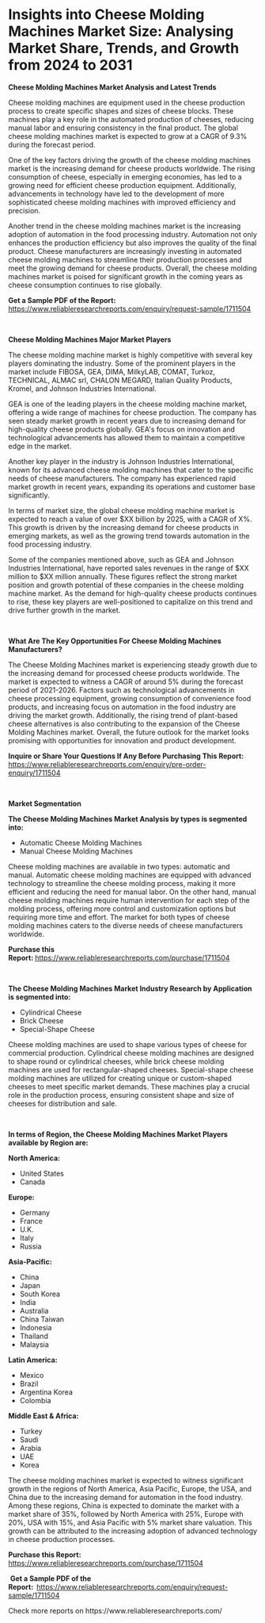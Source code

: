 <p><h1>Insights into Cheese Molding Machines Market Size: Analysing Market Share, Trends, and Growth from 2024 to 2031</h1></p><p><strong>Cheese Molding Machines Market Analysis and Latest Trends</strong></p>
<p><p>Cheese molding machines are equipment used in the cheese production process to create specific shapes and sizes of cheese blocks. These machines play a key role in the automated production of cheeses, reducing manual labor and ensuring consistency in the final product. The global cheese molding machines market is expected to grow at a CAGR of 9.3% during the forecast period.</p><p>One of the key factors driving the growth of the cheese molding machines market is the increasing demand for cheese products worldwide. The rising consumption of cheese, especially in emerging economies, has led to a growing need for efficient cheese production equipment. Additionally, advancements in technology have led to the development of more sophisticated cheese molding machines with improved efficiency and precision.</p><p>Another trend in the cheese molding machines market is the increasing adoption of automation in the food processing industry. Automation not only enhances the production efficiency but also improves the quality of the final product. Cheese manufacturers are increasingly investing in automated cheese molding machines to streamline their production processes and meet the growing demand for cheese products. Overall, the cheese molding machines market is poised for significant growth in the coming years as cheese consumption continues to rise globally.</p></p>
<p><strong>Get a Sample PDF of the Report:&nbsp;</strong> <a href="https://www.reliableresearchreports.com/enquiry/request-sample/1711504">https://www.reliableresearchreports.com/enquiry/request-sample/1711504</a></p>
<p>&nbsp;</p>
<p><strong>Cheese Molding Machines Major Market Players</strong></p>
<p><p>The cheese molding machine market is highly competitive with several key players dominating the industry. Some of the prominent players in the market include FIBOSA, GEA, DIMA, MilkyLAB, COMAT, Turkoz, TECHNICAL, ALMAC srl, CHALON MEGARD, Italian Quality Products, Kromel, and Johnson Industries International.</p><p>GEA is one of the leading players in the cheese molding machine market, offering a wide range of machines for cheese production. The company has seen steady market growth in recent years due to increasing demand for high-quality cheese products globally. GEA's focus on innovation and technological advancements has allowed them to maintain a competitive edge in the market.</p><p>Another key player in the industry is Johnson Industries International, known for its advanced cheese molding machines that cater to the specific needs of cheese manufacturers. The company has experienced rapid market growth in recent years, expanding its operations and customer base significantly.</p><p>In terms of market size, the global cheese molding machine market is expected to reach a value of over $XX billion by 2025, with a CAGR of X%. This growth is driven by the increasing demand for cheese products in emerging markets, as well as the growing trend towards automation in the food processing industry.</p><p>Some of the companies mentioned above, such as GEA and Johnson Industries International, have reported sales revenues in the range of $XX million to $XX million annually. These figures reflect the strong market position and growth potential of these companies in the cheese molding machine market. As the demand for high-quality cheese products continues to rise, these key players are well-positioned to capitalize on this trend and drive further growth in the market.</p></p>
<p>&nbsp;</p>
<p><strong>What Are The Key Opportunities For Cheese Molding Machines Manufacturers?</strong></p>
<p><p>The Cheese Molding Machines market is experiencing steady growth due to the increasing demand for processed cheese products worldwide. The market is expected to witness a CAGR of around 5% during the forecast period of 2021-2026. Factors such as technological advancements in cheese processing equipment, growing consumption of convenience food products, and increasing focus on automation in the food industry are driving the market growth. Additionally, the rising trend of plant-based cheese alternatives is also contributing to the expansion of the Cheese Molding Machines market. Overall, the future outlook for the market looks promising with opportunities for innovation and product development.</p></p>
<p><strong>Inquire or Share Your Questions If Any Before Purchasing This Report:</strong> <a href="https://www.reliableresearchreports.com/enquiry/pre-order-enquiry/1711504">https://www.reliableresearchreports.com/enquiry/pre-order-enquiry/1711504</a></p>
<p>&nbsp;</p>
<p><strong>Market Segmentation</strong></p>
<p><strong>The Cheese Molding Machines Market Analysis by types is segmented into:</strong></p>
<p><ul><li>Automatic Cheese Molding Machines</li><li>Manual Cheese Molding Machines</li></ul></p>
<p><p>Cheese molding machines are available in two types: automatic and manual. Automatic cheese molding machines are equipped with advanced technology to streamline the cheese molding process, making it more efficient and reducing the need for manual labor. On the other hand, manual cheese molding machines require human intervention for each step of the molding process, offering more control and customization options but requiring more time and effort. The market for both types of cheese molding machines caters to the diverse needs of cheese manufacturers worldwide.</p></p>
<p><strong>Purchase this Report:&nbsp;</strong><a href="https://www.reliableresearchreports.com/purchase/1711504">https://www.reliableresearchreports.com/purchase/1711504</a></p>
<p>&nbsp;</p>
<p><strong>The Cheese Molding Machines Market Industry Research by Application is segmented into:</strong></p>
<p><ul><li>Cylindrical Cheese</li><li>Brick Cheese</li><li>Special-Shape Cheese</li></ul></p>
<p><p>Cheese molding machines are used to shape various types of cheese for commercial production. Cylindrical cheese molding machines are designed to shape round or cylindrical cheeses, while brick cheese molding machines are used for rectangular-shaped cheeses. Special-shape cheese molding machines are utilized for creating unique or custom-shaped cheeses to meet specific market demands. These machines play a crucial role in the production process, ensuring consistent shape and size of cheeses for distribution and sale.</p></p>
<p>&nbsp;</p>
<p><strong>In terms of Region, the Cheese Molding Machines Market Players available by Region are:</strong></p>
<p>
    <p> <strong> North America: </strong>
        <ul>
            <li>United States</li>
            <li>Canada</li>
        </ul>
        </p> 
    <p> <strong> Europe: </strong>
        <ul>
            <li>Germany</li>
            <li>France</li>
            <li>U.K.</li>
            <li>Italy</li>
            <li>Russia</li>
        </ul>
        </p> 
    <p> <strong> Asia-Pacific: </strong>
        <ul>
            <li>China</li>
            <li>Japan</li>
            <li>South Korea</li>
            <li>India</li>
            <li>Australia</li>
            <li>China Taiwan</li>
            <li>Indonesia</li>
            <li>Thailand</li>
            <li>Malaysia</li>
        </ul>
        </p> 
    <p> <strong> Latin America: </strong>
        <ul>
            <li>Mexico</li>
            <li>Brazil</li>
            <li>Argentina Korea</li>
            <li>Colombia</li>
        </ul>
        </p> 
    <p> <strong> Middle East & Africa: </strong>
        <ul>
            <li>Turkey</li>
            <li>Saudi</li>
            <li>Arabia</li>
            <li>UAE</li>
            <li>Korea</li>
        </ul>
    </p>
    </p>
<p><p>The cheese molding machines market is expected to witness significant growth in the regions of North America, Asia Pacific, Europe, the USA, and China due to the increasing demand for automation in the food industry. Among these regions, China is expected to dominate the market with a market share of 35%, followed by North America with 25%, Europe with 20%, USA with 15%, and Asia Pacific with 5% market share valuation. This growth can be attributed to the increasing adoption of advanced technology in cheese production processes.</p></p>
<p><strong>Purchase this Report: </strong><a href="https://www.reliableresearchreports.com/purchase/1711504">https://www.reliableresearchreports.com/purchase/1711504</a></p>
<p>&nbsp;<strong>Get a Sample PDF of the Report:&nbsp;&nbsp;</strong><a href="https://www.reliableresearchreports.com/enquiry/request-sample/1711504">https://www.reliableresearchreports.com/enquiry/request-sample/1711504</a></p>
<p><strong></strong></p>
<p>Check more reports on https://www.reliableresearchreports.com/</p>